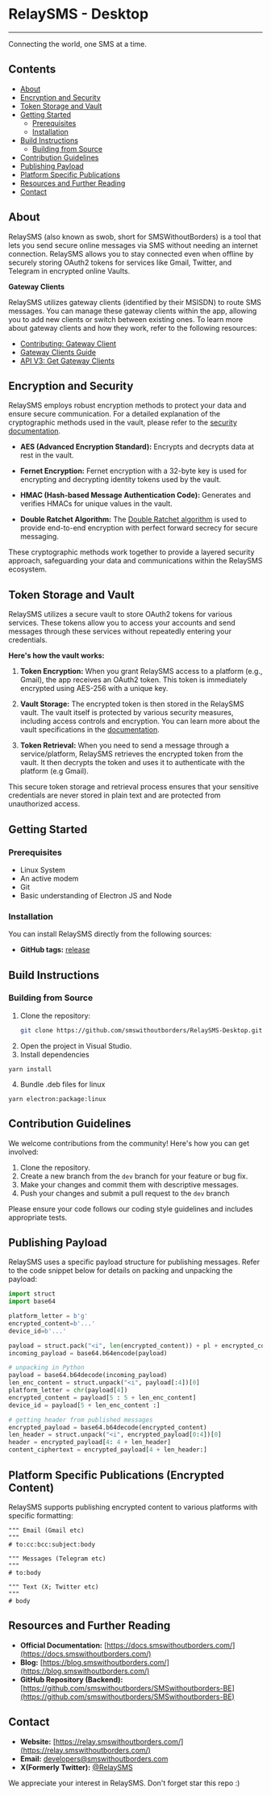 # RelaySMS - Desktop
--------
Connecting the world, one SMS at a time.

## Contents

*   [About](#about)
*   [Encryption and Security](#encryption-and-security)
*   [Token Storage and Vault](#token-storage-and-vault)
*   [Getting Started](#getting-started)
    *   [Prerequisites](#prerequisites)
    *   [Installation](#installation)
*   [Build Instructions](#build-instructions)
    *   [Building from Source](#building-from-source)
*   [Contribution Guidelines](#contribution-guidelines)
*   [Publishing Payload](#publishing-payload)
*   [Platform Specific Publications](#platform-specific-publications)
*   [Resources and Further Reading](#resources-and-further-reading)
*   [Contact](#contact)

## <a name="about"></a> About

RelaySMS (also known as swob, short for SMSWithoutBorders) is a tool that lets you send secure online messages via SMS without needing an internet connection. RelaySMS allows you to stay connected even when offline by securely storing OAuth2 tokens for services like Gmail, Twitter, and Telegram in encrypted online Vaults.

**Gateway Clients**

RelaySMS utilizes gateway clients (identified by their MSISDN) to route SMS messages. You can manage these gateway clients within the app, allowing you to add new clients or switch between existing ones. To learn more about gateway clients and how they work, refer to the following resources:

*   [Contributing: Gateway Client](https://docs.smswithoutborders.com/docs/contributing/gateway-client)
*   [Gateway Clients Guide](https://docs.smswithoutborders.com/docs/Gateway%20Clients%20Guide/GatewayClientsGuide)
*   [API V3: Get Gateway Clients](https://github.com/smswithoutborders/SMSWithoutBorders-Gateway-Server/blob/main/docs/api_v3.md#get-gateway-clients)

## <a name="encryption-and-security"></a> Encryption and Security

RelaySMS employs robust encryption methods to protect your data and ensure secure communication. For a detailed explanation of the cryptographic methods used in the vault, please refer to the [security documentation](https://github.com/smswithoutborders/SMSwithoutborders-BE/blob/main/docs/security.md#cryptographic-methods-used-in-the-vault).

*   **AES (Advanced Encryption Standard):**  Encrypts and decrypts data at rest in the vault.

*   **Fernet Encryption:** Fernet encryption with a 32-byte key is used for encrypting and decrypting identity tokens used by the vault.

*   **HMAC (Hash-based Message Authentication Code):** Generates and verifies HMACs for unique values in the vault.

*   **Double Ratchet Algorithm:** The [Double Ratchet algorithm](https://github.com/smswithoutborders/py_double_ratchet_cli) is used to provide end-to-end encryption with perfect forward secrecy for secure messaging.

These cryptographic methods work together to provide a layered security approach, safeguarding your data and communications within the RelaySMS ecosystem.

## <a name="token-storage-and-vault"></a> Token Storage and Vault

RelaySMS utilizes a secure vault to store OAuth2 tokens for various services. These tokens allow you to access your accounts and send messages through these services without repeatedly entering your credentials.

**Here's how the vault works:**

1.  **Token Encryption:** When you grant RelaySMS access to a platform (e.g., Gmail), the app receives an OAuth2 token. This token is immediately encrypted using AES-256 with a unique key.

2.  **Vault Storage:** The encrypted token is then stored in the RelaySMS vault. The vault itself is protected by various security measures, including access controls and encryption. You can learn more about the vault specifications in the [documentation](https://github.com/smswithoutborders/SMSwithoutborders-BE/blob/main/docs/specifications.md).

3.  **Token Retrieval:** When you need to send a message through a service/platform, RelaySMS retrieves the encrypted token from the vault. It then decrypts the token and uses it to authenticate with the platform (e.g Gmail).

This secure token storage and retrieval process ensures that your sensitive credentials are never stored in plain text and are protected from unauthorized access.

## <a name="getting-started"></a> Getting Started

### <a name="prerequisites"></a> Prerequisites

*   Linux System
*   An active modem
*   Git
*   Basic understanding of Electron JS and Node

### <a name="installation"></a> Installation

You can install RelaySMS directly from the following sources:

*   **GitHub tags:** [release](https://github.com/smswithoutborders/RelaySMS-Desktop/releases)

## <a name="build-instructions"></a> Build Instructions

### <a name="building-from-source"></a> Building from Source

1.  Clone the repository:
    ```bash
    git clone https://github.com/smswithoutborders/RelaySMS-Desktop.git
    ```
2. Open the project in Visual Studio.
3. Install dependencies  
```
yarn install
```
4. Bundle .deb files for linux  
```
yarn electron:package:linux
```


## <a name="contribution-guidelines"></a> Contribution Guidelines
We welcome contributions from the community! Here's how you can get involved:
1.  Clone the repository.
2.  Create a new branch from the `dev` branch for your feature or bug fix.
3.  Make your changes and commit them with descriptive messages.
4.  Push your changes and submit a pull request to the `dev` branch

Please ensure your code follows our coding style guidelines and includes appropriate tests.

## <a name="publishing-payload"></a> Publishing Payload

RelaySMS uses a specific payload structure for publishing messages. Refer to the code snippet below for details on packing and unpacking the payload:
```python
import struct
import base64

platform_letter = b'g'
encrypted_content=b'...'
device_id=b'...'

payload = struct.pack("<i", len(encrypted_content)) + pl + encrypted_content + device_id
incoming_payload = base64.b64encode(payload)

# unpacking in Python
payload = base64.b64decode(incoming_payload)
len_enc_content = struct.unpack("<i", payload[:4])[0]
platform_letter = chr(payload[4])
encrypted_content = payload[5 : 5 + len_enc_content]
device_id = payload[5 + len_enc_content :]

# getting header from published messages
encrypted_payload = base64.b64decode(encrypted_content)
len_header = struct.unpack("<i", encrypted_payload[0:4])[0]
header = encrypted_payload[4: 4 + len_header]
content_ciphertext = encrypted_payload[4 + len_header:]
```

## <a name="platform-specific-publications"></a> Platform Specific Publications (Encrypted Content)

RelaySMS supports publishing encrypted content to various platforms with specific formatting:
```python3
""" Email (Gmail etc)
"""
# to:cc:bcc:subject:body

""" Messages (Telegram etc)
"""
# to:body

""" Text (X; Twitter etc)
"""
# body
```

## <a name="resources-and-further-reading"></a> Resources and Further Reading

*   **Official Documentation:** [https://docs.smswithoutborders.com/](https://docs.smswithoutborders.com/)
*   **Blog:** [https://blog.smswithoutborders.com/](https://blog.smswithoutborders.com/)
*   **GitHub Repository (Backend):** [https://github.com/smswithoutborders/SMSwithoutborders-BE](https://github.com/smswithoutborders/SMSwithoutborders-BE)

## <a name="contact"></a> Contact

*   **Website:** [https://relay.smswithoutborders.com/](https://relay.smswithoutborders.com/)
*   **Email:** [developers@smswithoutborders.com](mailto:developers@smswithoutborders.com)
*   **X(Formerly Twitter):** [@RelaySMS](https://x.com/relaysms)

We appreciate your interest in RelaySMS. Don't forget star this repo :)

